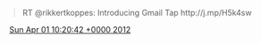 > RT @rikkertkoppes: Introducing Gmail Tap http://j\.mp/H5k4sw

<img src="../../media/tweet.ico" width="12" /> [Sun Apr 01 10:20:42 +0000 2012](https://twitter.com/DromerDenker/status/186397671928496128)